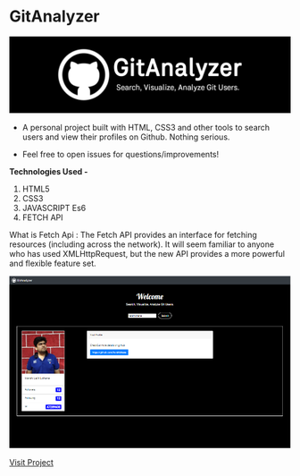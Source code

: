 # GitAnalyzer

![Logo](./Logo/GitAnalyzer.png)

- A personal project built with HTML, CSS3 and other tools to search users and view their profiles on Github. Nothing serious.

- Feel free to open issues for questions/improvements!

**Technologies Used -**
1. HTML5
2. CSS3
3. JAVASCRIPT Es6
4. FETCH API

What is Fetch Api
: The Fetch API provides an interface for fetching resources (including across the network). It will seem familiar to anyone who has used XMLHttpRequest, but the new API provides a more powerful and flexible feature set.

![Logo](./Logo/GitHome.png)

[Visit Project](https://www.harshlohana.tech/projects/GitAnalyzer)
